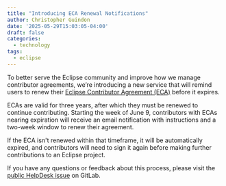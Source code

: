 ```yaml
---
title: "Introducing ECA Renewal Notifications"
author: Christopher Guindon
date: '2025-05-29T15:03:05-04:00'
draft: false
categories:
  - technology
tags:
  - eclipse
---
```


To better serve the Eclipse community and improve how we manage contributor agreements, we’re introducing a new service that will remind users to renew their [Eclipse Contributor Agreement (ECA)](https://www.eclipse.org/legal/eca/) before it expires.

ECAs are valid for three years, after which they must be renewed to continue contributing. Starting the week of June 9, contributors with ECAs nearing expiration will receive an email notification with instructions and a two-week window to renew their agreement.

If the ECA isn't renewed within that timeframe, it will be automatically expired, and contributors will need to sign it again before making further contributions to an Eclipse project.

If you have any questions or feedback about this process, please visit the [public HelpDesk issue](https://gitlab.eclipse.org/eclipsefdn/helpdesk/-/issues/6222) on GitLab.
